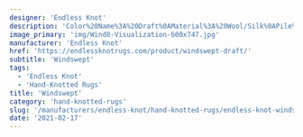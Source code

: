 ```yaml
---
designer: 'Endless Knot'
description: 'Color%20Name%3A%20Draft%0AMaterial%3A%20Wool/Silk%0APile%3A%20CutStyle%3A%20Abstract%2C%20Modern%2C%20New%20Arrivals'
image_primary: 'img/Wind8-Visualization-600x747.jpg'
manufacturer: 'Endless Knot'
href: 'https://endlessknotrugs.com/product/windswept-draft/'
subtitle: 'Windswept'
tags:
  - 'Endless Knot'
  - 'Hand-Knotted Rugs'
title: 'Windswept'
category: 'hand-knotted-rugs'
slug: '/manufacturers/endless-knot/hand-knotted-rugs/endless-knot-windswept'
date: '2021-02-17'
---
```

